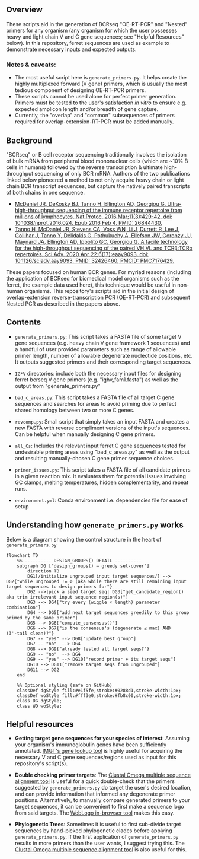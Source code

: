 ## Overview
These scripts aid in the generation of BCRseq "OE-RT-PCR" and "Nested" primers for any organism (any organism for which the user possesses heavy and light chain V and C gene sequences; see "Helpful Resources" below). In this repository, ferret sequences are used as example to demonstrate necessary inputs and expected outputs. 

### Notes & caveats:
- The most useful script here is `generate_primers.py`. It helps create the highly multiplexed forward (V gene) primers, which is usually the most tedious component of designing OE-RT-PCR primers.
- These scripts cannot be used alone for perfect primer generation. Primers must be tested to the user's satisfaction *in vitro* to ensure e.g. expected amplicon length and/or breadth of gene capture.
- Currently, the "overlap" and "common" subsequences of primers required for overlap-extension-RT-PCR must be added manually.

## Background

"BCRseq" or B cell receptor sequencing traditionally involves the isolation of bulk mRNA from peripheral blood mononuclear cells (which are ~10% B cells in humans) followed by the reverse transcription & ultimate high-throughput sequencing of only BCR mRNA. Authors of the two publications linked below pioneered a method to not only acquire heavy chain or light chain BCR transcript sequences, but capture the natively paired transcripts of both chains in one sequence. 
- [McDaniel JR, DeKosky BJ, Tanno H, Ellington AD, Georgiou G. Ultra-high-throughput sequencing of the immune receptor repertoire from millions of lymphocytes. Nat Protoc. 2016 Mar;11(3):429-42. doi: 10.1038/nprot.2016.024. Epub 2016 Feb 4. PMID: 26844430.](https://pubmed.ncbi.nlm.nih.gov/26844430/)
- [Tanno H, McDaniel JR, Stevens CA, Voss WN, Li J, Durrett R, Lee J, Gollihar J, Tanno Y, Delidakis G, Pothukuchy A, Ellefson JW, Goronzy JJ, Maynard JA, Ellington AD, Ippolito GC, Georgiou G. A facile technology for the high-throughput sequencing of the paired VH:VL and TCRβ:TCRα repertoires. Sci Adv. 2020 Apr 22;6(17):eaay9093. doi: 10.1126/sciadv.aay9093. PMID: 32426460; PMCID: PMC7176429.](https://pmc.ncbi.nlm.nih.gov/articles/PMC7176429/)

These papers focused on human BCR genes. For myriad reasons (including the application of BCRseq for biomedical model organisms such as the ferret, the example data used here), this technique would be useful in non-human organisms. This repository's scripts aid in the initial design of overlap-extension reverse-transcription PCR (OE-RT-PCR) and subsequent Nested PCR as described in the papers above.


## Contents
- `generate_primers.py`: This script takes a FASTA file of some target V gene sequences (e.g. heavy chain V gene framework 1 sequences) and a handful of user provided parameters such as range of allowable primer length, number of allowable degenerate nucleotide positions, etc. It outputs suggested primers and their corresponding target sequences.

- `IG*V` directories: include both the necessary input files for designing ferret bcrseq V gene primers (e.g. "ighv_fam1.fasta") as well as the output from "generate_primers.py"

- `bad_c_areas.py`: This script takes a FASTA file of all target C gene sequences and searches for areas to avoid priming due to perfect shared homology between two or more C genes.

- `revcomp.py`: Small script that simply takes an input FASTA and creates a new FASTA with reverse compliment versions of the input's sequences. Can be helpful when manually designing C gene primers.

- `all_Cs`: Includes the relevant input ferret C gene sequences tested for undesirable priming areas using "bad_c_areas.py" as well as the output and resulting manually-chosen C gene primer sequence choices.

- `primer_issues.py`: This script takes a FASTA file of all candidate primers in a given reaction mix. It evaluates them for potential issues involving GC clamps, melting temperatures, hidden complementarity, and repeat runs.

- `environment.yml`: Conda environment i.e. dependencies file for ease of setup

## Understanding how `generate_primers.py` works
Below is a diagram showing the control structure in the heart of `generate_primers.py`
```mermaid
flowchart TD
    %% ---------- DESIGN_GROUPS() DETAIL ----------
    subgraph DG ["design_groups() – greedy set‑cover"]
        direction TB
        DG1[/initialize ungrouped input target sequences/] --> DG2{"while ungrouped != ∅ (aka while there are still remaining input target sequences to design primers for"}
        DG2 -->|pick a seed target seq| DG3["get_candidate_region() aka trim irrelevant input sequence region(s)"]
        DG3 --> DG4["try every (wiggle × length) parameter combination"]
        DG4 --> DG5["add next target sequences greedily to this group primed by the same primer"]
        DG5 --> DG6["compute_consensus()"]
        DG6 --> DG7{"is the consensus's (degenerate ≤ max) AND (3'‑tail clean)?"}
        DG7 -- "yes" --> DG8["update best_group"]
        DG7 -- "no"  --> DG4
        DG8 --> DG9{"already tested all target seqs?"}
        DG9 -- "no"  --> DG4
        DG9 -- "yes" --> DG10["record primer + its target seqs"]
        DG10 --> DG11["remove target seqs from ungrouped"]
        DG11 --> DG2
    end

    %% Optional styling (safe on GitHub)
    classDef dgStyle fill:#e1f5fe,stroke:#0288d1,stroke-width:1px;
    classDef woStyle fill:#fff3e0,stroke:#fb8c00,stroke-width:1px;
    class DG dgStyle;
    class WO woStyle;
```

## Helpful resources

- **Getting target gene sequences for your species of interest**: Assuming your organism's immunoglobulin genes have been sufficiently annotated. [IMGT's gene lookup tool](https://www.imgt.org/genedb/) is highly useful for acquiring the necessary V and C gene sequences/regions used as input for this repository's script(s). 

- **Double checking primer targets**: The [Clustal Omega multiple sequence alignment tool](https://www.ebi.ac.uk/jdispatcher/msa/clustalo) is useful for a quick double-check that the primers suggested by `generate_primers.py` do target the user's desired location, and can provide information that informed any degenerate primer positions. Alternatively, to manually compare generated primers to your target sequences, it can be convenient to first make a sequence logo from said targets. The [WebLogo in-browser tool](https://weblogo.berkeley.edu/logo.cgi) makes this easy.

- **Phylogenetic Trees**: Sometimes it is useful to first sub-divide target sequences by hand-picked phylogenetic clades before applying `generate_primers.py`. If the first application of `generate_primers.py` results in more primers than the user wants, I suggest trying this. The [Clustal Omega multiple sequence alignment tool](https://www.ebi.ac.uk/jdispatcher/msa/clustalo) is also useful for this.